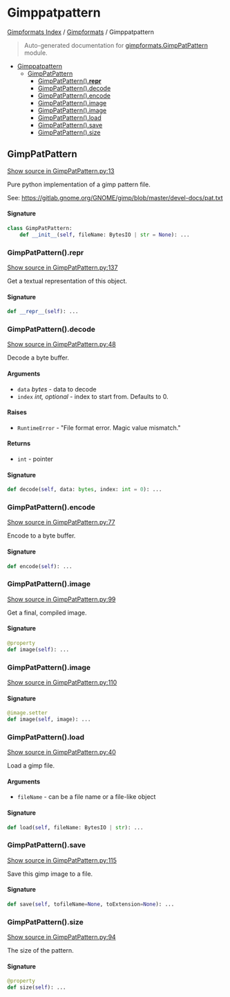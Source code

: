 # Gimppatpattern

[Gimpformats Index](../README.md#gimpformats-index) /
[Gimpformats](./index.md#gimpformats) /
Gimppatpattern

> Auto-generated documentation for [gimpformats.GimpPatPattern](../../../gimpformats/GimpPatPattern.py) module.

- [Gimppatpattern](#gimppatpattern)
  - [GimpPatPattern](#gimppatpattern)
    - [GimpPatPattern().__repr__](#gimppatpattern()__repr__)
    - [GimpPatPattern().decode](#gimppatpattern()decode)
    - [GimpPatPattern().encode](#gimppatpattern()encode)
    - [GimpPatPattern().image](#gimppatpattern()image)
    - [GimpPatPattern().image](#gimppatpattern()image-1)
    - [GimpPatPattern().load](#gimppatpattern()load)
    - [GimpPatPattern().save](#gimppatpattern()save)
    - [GimpPatPattern().size](#gimppatpattern()size)

## GimpPatPattern

[Show source in GimpPatPattern.py:13](../../../gimpformats/GimpPatPattern.py#L13)

Pure python implementation of a gimp pattern file.

See:
 https://gitlab.gnome.org/GNOME/gimp/blob/master/devel-docs/pat.txt

#### Signature

```python
class GimpPatPattern:
    def __init__(self, fileName: BytesIO | str = None): ...
```

### GimpPatPattern().__repr__

[Show source in GimpPatPattern.py:137](../../../gimpformats/GimpPatPattern.py#L137)

Get a textual representation of this object.

#### Signature

```python
def __repr__(self): ...
```

### GimpPatPattern().decode

[Show source in GimpPatPattern.py:48](../../../gimpformats/GimpPatPattern.py#L48)

Decode a byte buffer.

#### Arguments

- `data` *bytes* - data to decode
- `index` *int, optional* - index to start from. Defaults to 0.

#### Raises

- `RuntimeError` - "File format error.  Magic value mismatch."

#### Returns

- `int` - pointer

#### Signature

```python
def decode(self, data: bytes, index: int = 0): ...
```

### GimpPatPattern().encode

[Show source in GimpPatPattern.py:77](../../../gimpformats/GimpPatPattern.py#L77)

Encode to a byte buffer.

#### Signature

```python
def encode(self): ...
```

### GimpPatPattern().image

[Show source in GimpPatPattern.py:99](../../../gimpformats/GimpPatPattern.py#L99)

Get a final, compiled image.

#### Signature

```python
@property
def image(self): ...
```

### GimpPatPattern().image

[Show source in GimpPatPattern.py:110](../../../gimpformats/GimpPatPattern.py#L110)

#### Signature

```python
@image.setter
def image(self, image): ...
```

### GimpPatPattern().load

[Show source in GimpPatPattern.py:40](../../../gimpformats/GimpPatPattern.py#L40)

Load a gimp file.

#### Arguments

- `fileName` - can be a file name or a file-like object

#### Signature

```python
def load(self, fileName: BytesIO | str): ...
```

### GimpPatPattern().save

[Show source in GimpPatPattern.py:115](../../../gimpformats/GimpPatPattern.py#L115)

Save this gimp image to a file.

#### Signature

```python
def save(self, tofileName=None, toExtension=None): ...
```

### GimpPatPattern().size

[Show source in GimpPatPattern.py:94](../../../gimpformats/GimpPatPattern.py#L94)

The size of the pattern.

#### Signature

```python
@property
def size(self): ...
```